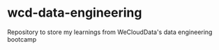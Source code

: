 # wcd-data-engineering
Repository to store my learnings from WeCloudData's data engineering bootcamp
